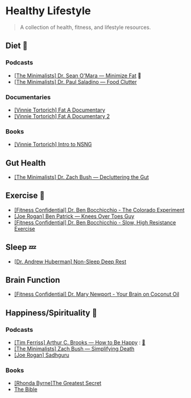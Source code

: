 # Healthy Lifestyle

> A collection of health, fitness, and lifestyle resources.


## Diet :meat_on_bone:
### Podcasts
- [[The Minimalists] Dr. Sean O'Mara — Minimize Fat](https://www.theminimalists.com/podcast/#408) :muscle:
- [[The Minimalists] Dr. Paul Saladino — Food Clutter](https://www.theminimalists.com/podcast/#384)

### Documentaries
- [[Vinnie Tortorich] Fat A Documentary](https://www.youtube.com/watch?v=iVJM_0XEiBI)
- [[Vinnie Tortorich] Fat A Documentary 2](https://www.youtube.com/watch?v=AoPisYHbMcg)

### Books
- [[Vinnie Tortorich] Intro to NSNG](https://nsng.vinnietortorich.com/product/intro-to-nsng/)

## Gut Health 
- [[The Minimalists] Dr. Zach Bush — Decluttering the Gut](https://www.theminimalists.com/podcast/#398)

## Exercise :muscle:
- [[Fitness Confidential] Dr. Ben Bocchicchio - The Colorado Experiment](https://vinnietortorich.com/2022/06/colorado-experiment-bocchicchio-episode-2116/)
- [[Joe Rogan] Ben Patrick — Knees Over Toes Guy](https://open.spotify.com/episode/2zfpB6RoKwylk3DbN3GXA0?si=de02e3493ef74d07)
- [[Fitness Confidential] Dr. Ben Bocchicchio - Slow, High Resistance Exercise](https://vinnietortorich.com/2018/12/slow-high-resistance-exercise-with-dr-ben-bocchicchio-episode-1206/)

## Sleep :zzz:
- [[Dr. Andrew Huberman] Non-Sleep Deep Rest](https://www.youtube.com/watch?v=YrubXRXwxJc)

## Brain Function 
- [[Fitness Confidential] Dr. Mary Newport - Your Brain on Coconut Oil](https://vinnietortorich.com/2022/09/your-brain-coconut-oil-dr-mary-newport-episode-2201/)


## Happiness/Spirituality :angel:
### Podcasts
- [[Tim Ferriss] Arthur C. Brooks — How to Be Happy](https://tim.blog/2023/09/11/arthur-c-brooks/) : [:memo:](./Notes/Podcasts/Happiness/[Tim%20Ferriss]%20Arthur%20C.%20Brooks%20—%20How%20to%20Be%20Happy.md)
- [[The Minimalists] Zach Bush — Simplifying Death](https://www.theminimalists.com/podcast/#362)
- [[Joe Rogan] Sadhguru](https://open.spotify.com/episode/0zN02uiYg9KUwYs4JY8Nwg?si=834e1c5ee77d4e99)

### Books
- [[Rhonda Byrne]The Greatest Secret](https://www.amazon.com/The-Greatest-Secret/dp/B08GNDRZ3T/ref=tmm_aud_swatch_0?_encoding=UTF8&qid=&sr=)
- [The Bible](https://www.youversion.com/)


<!---
Huberman
https://open.spotify.com/episode/0ScxTKuC8EaZpIxAfWZNpu?si=e6cd9cffb82a45b1
https://open.spotify.com/episode/7zjMM0mw8oIr3VxRX0Tfay?si=3a4e6bf29a4d46b2
https://open.spotify.com/episode/2BGyj7ukaq8aA29BsA1Yuk?si=1ffd202c011443d0


Rhonda Patrick
https://open.spotify.com/episode/7y8MKnfhML6KzvA6GVd83B?si=d17aa7f2b66a4ea7

Peter Attia
https://open.spotify.com/episode/5DuxGhOJSa7X0AKvJGwwta?si=adba93aa07e94726
https://open.spotify.com/episode/6x9k7KcvhAV44Ik0fX2oeu?si=DH5CWwiGQ5eGGA7MWvcXBg

Chris Kresser
Paul Stamets
-->